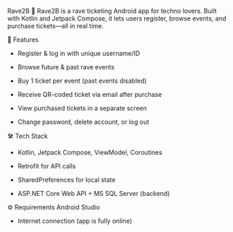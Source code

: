 Rave2B 🎫
Rave2B is a rave ticketing Android app for techno lovers. Built with Kotlin and Jetpack Compose, it lets users register, browse events, and purchase tickets—all in real time.

🚀 Features
- Register & log in with unique username/ID

- Browse future & past rave events

- Buy 1 ticket per event (past events disabled)

- Receive QR-coded ticket via email after purchase

- View purchased tickets in a separate screen

- Change password, delete account, or log out

🛠 Tech Stack
- Kotlin, Jetpack Compose, ViewModel, Coroutines

- Retrofit for API calls

- SharedPreferences for local state

- ASP.NET Core Web API + MS SQL Server (backend)

⚙️ Requirements
Android Studio

- Internet connection (app is fully online)
